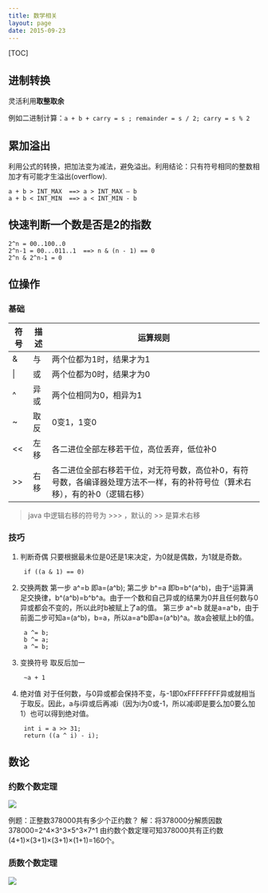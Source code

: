 ```yaml
---
title: 数学相关
layout: page
date: 2015-09-23
---
```

[TOC]

## 进制转换
灵活利用**取整取余**

例如二进制计算：`a + b + carry = s ; remainder = s / 2; carry = s % 2`

## 累加溢出
利用公式的转换，把加法变为减法，避免溢出。利用结论：只有符号相同的整数相加才有可能才生溢出(overflow).

    a + b > INT_MAX  ==> a > INT_MAX – b
    a + b < INT_MIN  ==> a < INT_MIN - b

## 快速判断一个数是否是2的指数

    2^n = 00..100..0
    2^n-1 = 00...011..1  ==> n & (n - 1) == 0
    2^n & 2^n-1 = 0


## 位操作

### 基础

| 符号 | 描述 | 运算规则 |
| ---  | ---  | ----- |
| &    |   与 | 两个位都为1时，结果才为1 |
| \|    |   或 | 两个位都为0时，结果才为0 |
| ^    |  异或| 两个位相同为0，相异为1 |
| ~    |  取反| 0变1，1变0 |
| <<   |  左移| 各二进位全部左移若干位，高位丢弃，低位补0 |
| \>>   |  右移| 各二进位全部右移若干位，对无符号数，高位补0，有符号数，各编译器处理方法不一样，有的补符号位（算术右移），有的补0（逻辑右移） |

> java 中逻辑右移的符号为 >>> ，默认的 >> 是算术右移

### 技巧

1. 判断奇偶
    只要根据最未位是0还是1来决定，为0就是偶数，为1就是奇数。

        if ((a & 1) == 0)

2. 交换两数
    第一步  a^=b 即a=(a^b);
    第二步  b^=a 即b=b^(a^b)，由于^运算满足交换律，b^(a^b)=b^b^a。由于一个数和自己异或的结果为0并且任何数与0异或都会不变的，所以此时b被赋上了a的值。
    第三步 a^=b 就是a=a^b，由于前面二步可知a=(a^b)，b=a，所以a=a^b即a=(a^b)^a。故a会被赋上b的值。

        a ^= b;
        b ^= a;
        a ^= b;

3. 变换符号
    取反后加一

        ~a + 1

4. 绝对值
    对于任何数，与0异或都会保持不变，与-1即0xFFFFFFFF异或就相当于取反。因此，a与i异或后再减i（因为i为0或-1，所以减i即是要么加0要么加1）也可以得到绝对值。

        int i = a >> 31;
        return ((a ^ i) - i);

## 数论
### 约数个数定理
![](http://7xjtfr.com1.z0.glb.clouddn.com/QQ%E6%88%AA%E5%9B%BE20160404194759.png)

例题：正整数378000共有多少个正约数？
解：将378000分解质因数378000=2^4×3^3×5^3×7^1
由约数个数定理可知378000共有正约数(4+1)×(3+1)×(3+1)×(1+1)=160个。

### 质数个数定理
![](http://7xjtfr.com1.z0.glb.clouddn.com/QQ%E6%88%AA%E5%9B%BE20160404195115.png)